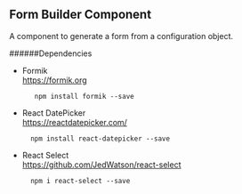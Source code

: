 ##  Form Builder Component
A component to generate a form from a configuration object. 

######Dependencies
* Formik  
https://formik.org 

         npm install formik --save
 
* React DatePicker  
https://reactdatepicker.com/
        
        npm install react-datepicker --save
        
* React Select  
https://github.com/JedWatson/react-select

        npm i react-select --save